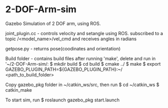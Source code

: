 # 2-DOF-Arm-sim
Gazebo Simulation of 2 DOF arm, using ROS.

joint_plugin.cc - controls velocity and setangle using ROS. subscribed to a topic /<model_name>/vel_cmd and receives angles in radians

getpose.py - returns pose(coodinates and orientation)

Build folder - contains build files after running 'make', delete and run in '~/2-DOF-Arm-sim/:
$ mkdir build
$ cd build
$ cmake ../
$ make
$ export GAZEBO_PLUGIN_PATH=${GAZEBO_PLUGIN_PATH}:~/ <path_to_build_folder>

Copy gazebo_pkg folder in ~/catkin_ws/src, then run
$ cd ~/catkin_ws
$ catkin_make

To start sim, run
$ roslaunch gazebo_pkg start.launch
